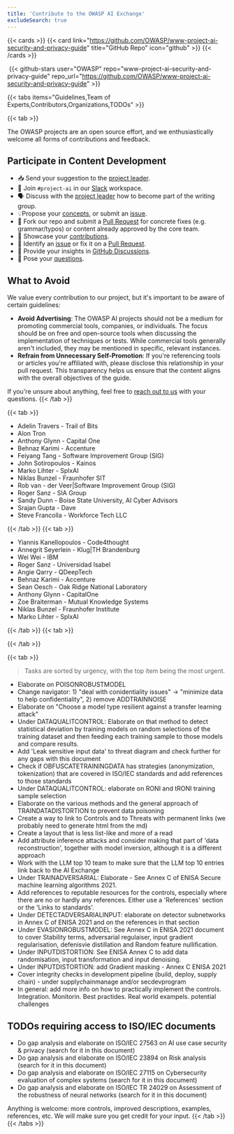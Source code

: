 ```yaml
---
title: 'Contribute to the OWASP AI Exchange'
excludeSearch: true
---
```


{{< cards >}}
  {{< card link="https://github.com/OWASP/www-project-ai-security-and-privacy-guide" title="GitHub Repo" icon="github" >}}
{{< /cards >}}

&nbsp;{{< github-stars user="OWASP" repo="www-project-ai-security-and-privacy-guide" repo_url="https://github.com/OWASP/www-project-ai-security-and-privacy-guide" >}}

{{< tabs items="Guidelines,Team of Experts,Contributors,Organizations,TODOs" >}}

{{< tab >}}

The OWASP projects are an open source effort, and we enthusiastically welcome all forms of contributions and feedback.

## Participate in Content Development

- 📥 Send your suggestion to the [project leader](/connect/#owasp-ai-project-leader).
- 👋 Join `#project-ai` in our [Slack](https://owasp.slack.com/join/shared_invite/zt-g398htpy-AZ40HOM1WUOZguJKbblqkw#) workspace.
- 🗣️ Discuss with the [project leader](/connect/#owasp-ai-project-leader) how to become part of the writing group.
- 💡Propose your [concepts](https://github.com/OWASP/www-project-ai-security-and-privacy-guide/discussions/categories/ideas), or submit an [issue](https://github.com/OWASP/www-project-ai-security-and-privacy-guide/issues).
- 📄 Fork our repo and submit a [Pull Request](https://github.com/OWASP/www-project-ai-security-and-privacy-guide/pulls) for concrete fixes (e.g. grammar/typos) or content already approved by the core team.
- 🙌 Showcase your [contributions](https://github.com/OWASP/www-project-ai-security-and-privacy-guide/discussions/categories/show-and-tell).
- 🐞 Identify an [issue](https://github.com/OWASP/www-project-ai-security-and-privacy-guide/issues) or fix it on a [Pull Request](https://github.com/OWASP/www-project-ai-security-and-privacy-guide/pulls).
- 💬 Provide your insights in [GitHub Discussions](https://github.com/OWASP/www-project-ai-security-and-privacy-guide/discussions/categories/general).
- 🙏 Pose your [questions](https://github.com/OWASP/www-project-ai-security-and-privacy-guide/discussions/categories/q-a).

## What to Avoid

We value every contribution to our project, but it's important to be aware of certain guidelines:

- **Avoid Advertising**: The OWASP AI projects should not be a medium for promoting commercial tools, companies, or individuals. The focus should be on free and open-source tools when discussing the implementation of techniques or tests. While commercial tools generally aren't included, they may be mentioned in specific, relevant instances.
- **Refrain from Unnecessary Self-Promotion**: If you're referencing tools or articles you're affiliated with, please disclose this relationship in your pull request. This transparency helps us ensure that the content aligns with the overall objectives of the guide.

If you're unsure about anything, feel free to [reach out to us](/connect) with your questions.
{{< /tab >}}

{{< tab >}}

<!-- TODO: Transform to table -->
- Adelin Travers - Trail of Bits
- Alon Tron
- Anthony Glynn - Capital One
- Behnaz Karimi - Accenture
- Feiyang Tang - Software Improvement Group (SIG)
- John Sotiropoulos - Kainos
- Marko Lihter - SplxAI
- Niklas Bunzel - Fraunhofer SIT
- Rob van - der Veer|Software Improvement Group (SIG)
- Roger Sanz - SIA Group
- Sandy Dunn - Boise State University, AI Cyber Advisors
- Srajan Gupta - Dave
- Steve Francolla - Workforce Tech LLC

{{< /tab >}}
{{< tab >}}

<!-- TODO: Transform to table -->
- Yiannis Kanellopoulos - Code4thought
- Annegrit Seyerlein - Klug|TH Brandenburg
- Wei Wei - IBM
- Roger Sanz - Universidad Isabel
- Angie Qarry - QDeepTech
- Behnaz Karimi - Accenture
- Sean Oesch - Oak Ridge National Laboratory
- Anthony Glynn - CapitalOne
- Zoe Braiterman - Mutual Knowledge Systems
- Niklas Bunzel - Fraunhofer Institute
- Marko Lihter - SplxAI

{{< /tab >}}
{{< tab >}}

<!-- Add a grid of copmany logos-->

{{< /tab >}}

{{< tab >}}

> Tasks are sorted by urgency, with the top item being the most urgent.

- Elaborate on POISONROBUSTMODEL
- Change navigator: 1) "deal with conidentiality issues" -> "minimize data to help confidentiality", 2) remove ADDTRAINNOISE
- Elaborate on "Choose a model type resilient against a transfer learning attack"
- Under DATAQUALITCONTROL: Elaborate on that method to detect statistical deviation by training models on random selections of the training dataset and then feeding each training sample to those models and compare results.
- Add 'Leak sensitive input data' to threat diagram and check further for any gaps with this document
- Check if OBFUSCATETRAININGDATA has strategies (anonymization, tokenization) that are covered in ISO/IEC standards and add references to those standards
- Under DATAQUALITCONTROL: elaborate on RONI and tRONI training sample selection
- Elaborate on the various methods and the general approach of TRAINDATADISTORTION to prevent data poisoning
- Create a way to link to Controls and to Threats with permanent links (we probably need to generate html from the md)
- Create a layout that is less list-like and more of a read
- Add attribute inference attacks and consider making that part of 'data reconstruction', together with model inversion, although it is a different approach
- Work with the LLM top 10 team to make sure that the LLM top 10 entries link back to the AI Exchange
- Under TRAINADVERSARIAL: Elaborate - See Annex C of ENISA Secure machine learning algorithms 2021.
- Add references to reputable resources for the controls, especially where there are no or hardly any references. Either use a 'References' section or the 'Links to standards'.
- Under DETECTADVERSARIALINPUT: elaborate on detector subnetworks in Annex C of ENISA 2021 and on the references in that section
- Under EVASIONROBUSTMODEL: See Annex C in ENISA 2021 document to cover Stability terms, adversarial regulaiser, input gradient regularisation, defenisvie distillation and Random feature nullification.
- Under INPUTDISTORTION: See ENISA Annex C to add data randomisation, input transformation and input denoising.
- Under INPUTDISTORTION: add Gradient masking - Annex C ENISA 2021
- Cover integrity checks in development pipeline (build, deploy, supply chain) - under supplychainmanage and/or secdevprogram
- In general: add more info on how to practically implement the controls. Integration. Monitorin. Best practides. Real world exampels. potential challenges

## TODOs requiring access to ISO/IEC documents

- Do gap analysis and elaborate on ISO/IEC 27563 on AI use case security & privacy (search for it in this document)
- Do gap analysis and elaborate on ISO/IEC 23894 on Risk analysis (search for it in this document)
- Do gap analysis and elaborate on ISO/IEC 27115 on Cybersecurity evaluation of complex systems (search for it in this document)
- Do gap analysis and elaborate on ISO/IEC TR 24029 on Assessment of the robustness of neural networks (search for it in this document)

Anything is welcome: more controls, improved descriptions, examples, references, etc. We will make sure you get credit for your input.
{{< /tab >}}
{{< /tabs >}}
